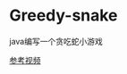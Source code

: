 # Greedy-snake
java编写一个贪吃蛇小游戏

[参考视频](https://www.bilibili.com/video/BV1HE41127CV?p=2&rt=V%2FymTlOu4ow%2Fy4xxNWPUZ9svl%2BOiBwHIWoOLY38q0NQ%3D)

